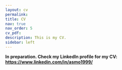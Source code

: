 ```yaml
---
layout: cv
permalink:
title: CV
nav: true
nav_order: 5
cv_pdf:
description: This is my CV.
sidebar: left
---
```


**In preparation. Check my LinkedIn profile for my CV: https://www.linkedin.com/in/asmo1999/**
